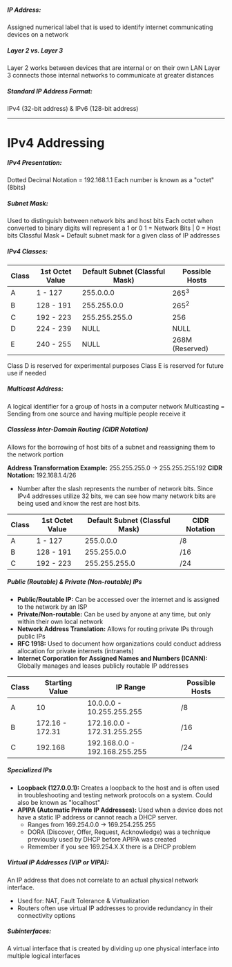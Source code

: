 ##### IP Address:
Assigned numerical label that is used to identify internet communicating devices on a network
##### Layer 2 vs. Layer 3
Layer 2 works between devices that are internal or on their own LAN
Layer 3 connects those internal networks to communicate at greater distances
##### Standard IP Address Format:
IPv4 (32-bit address) & IPv6 (128-bit address)
***
# IPv4 Addressing

##### IPv4 Presentation:
Dotted Decimal Notation = 192.168.1.1
Each number is known as a "octet" (8bits)
##### Subnet Mask:
Used to distinguish between network bits and host bits
Each octet when converted to binary digits will represent a 1 or 0
1 = Network Bits | 0 = Host bits
Classful Mask = Default subnet mask for a given class of IP addresses

##### IPv4 Classes:
| Class | 1st Octet Value | Default Subnet (Classful Mask) | Possible Hosts  |
| ----- | --------------- | ------------------------------ | --------------- |
| A     | 1 - 127         | 255.0.0.0                      | 265<sup>3</sup> |
| B     | 128 - 191       | 255.255.0.0                    | 265<sup>2</sup> |
| C     | 192 - 223       | 255.255.255.0                  | 256             |
| D     | 224 - 239       | NULL                           | NULL            |
| E     | 240 - 255       | NULL                           | 268M (Reserved) |
Class D is reserved for experimental purposes
Class E is reserved for future use if needed
##### Multicast Address:
A logical identifier for a group of hosts in a computer network
Multicasting = Sending from one source and having multiple people receive it
##### Classless Inter-Domain Routing (CIDR Notation)
Allows for the borrowing of host bits of a subnet and reassigning them to the network portion

**Address Transformation Example:** 255.255.255.0 -> 255.255.255.192
**CIDR Notation:** 192.168.1.4/26
- Number after the slash represents the number of network bits. Since IPv4 addresses utilize 32 bits, we can see how many network bits are being used and know the rest are host bits.

| Class | 1st Octet Value | Default Subnet (Classful Mask) | CIDR Notation |
| ----- | --------------- | ------------------------------ | ------------- |
| A     | 1 - 127         | 255.0.0.0                      | /8            |
| B     | 128 - 191       | 255.255.0.0                    | /16           |
| C     | 192 - 223       | 255.255.255.0                  | /24           |

##### Public (Routable) & Private (Non-routable) IPs
- **Public/Routable IP:** Can be accessed over the internet and is assigned to the network by an ISP
- **Private/Non-routable:** Can be used by anyone at any time, but only within their own local network
- **Network Address Translation:** Allows for routing private IPs through public IPs
- **RFC 1918:** Used to document how organizations could conduct address allocation for private internets (intranets)
- **Internet Corporation for Assigned Names and Numbers (ICANN):** Globally manages and leases publicly routable IP addresses

| Class | Starting Value  | IP Range                      | Possible Hosts |
| ----- | --------------- | ----------------------------- | -------------- |
| A     | 10              | 10.0.0.0 - 10.255.255.255     | /8             |
| B     | 172.16 - 172.31 | 172.16.0.0 - 172.31.255.255   | /16            |
| C     | 192.168         | 192.168.0.0 - 192.168.255.255 | /24            |

##### Specialized IPs
- **Loopback (127.0.0.1):** Creates a loopback to the host and is often used in troubleshooting and testing network protocols on a system. Could also be known as "localhost"
- **APIPA (Automatic Private IP Addresses):** Used when a device does not have a static IP address or cannot reach a DHCP server. 
	- Ranges from 169.254.0.0 -> 169.254.255.255
	- DORA (Discover, Offer, Request, Acknowledge) was a technique previously used by DHCP before APIPA was created
	- Remember if you see 169.254.X.X there is a DHCP problem

##### Virtual IP Addresses (VIP or VIPA):
An IP address that does not correlate to an actual physical network interface.
- Used for: NAT, Fault Tolerance & Virtualization
- Routers often use virtual IP addresses to provide redundancy in their connectivity options
##### Subinterfaces:
A virtual interface that is created by dividing up one physical interface into multiple logical interfaces

